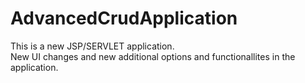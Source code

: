 # AdvancedCrudApplication
 This is a new JSP/SERVLET application.<br/>
 New UI changes and new additional options and functionallites in the application.
